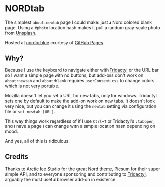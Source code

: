 # NORDtab

The simplest `about:newtab` page I could make: just a Nord colored blank page. Using a `#photo` location hash makes it pull a random gray-scale photo from [Unsplash](https://unsplash.com).

Hosted at [nordix.blue](https://nordix.blue#photo) courtesy of [GitHub Pages](https://pages.github.com/).

## Why?

Because I use the keyboard to navigate either with [Tridactyl](https://github.com/tridactyl/tridactyl) or the URL bar so I want a simple page with no buttons, but add-ons don't work on `about:newtab` and `about:blank` requires `userContent.css` to change colors which is not very portable.

Mozilla doesn't let you set a URL for new tabs, only for windows. Tridactyl sets one by default to make the add-on work on new tabs. It doesn't look very nice, but you can change it using the `newtab` setting via configuration file or `set newtab [URL]`.

This way things work regardless of if I use `Ctrl+T` or Tridactyl's `:tabopen`, and I have a page I can change with a simple location hash depending on mood.

And yes, all of this is ridiculous.

## Credits

Thanks to [Arctic Ice Studio](https://www.arcticicestudio.com/) for the great [Nord theme](https://www.nordtheme.com/), [Picsum](https://picsum.photos/) for their super simple API, and to everyone sponsoring and contributing to [Tridactyl](https://github.com/tridactyl/tridactyl), arguably the most useful browser add-on in existence.
